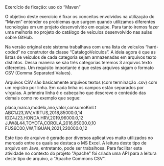 Exercício de fixação: uso do “Maven”

O objetivo deste exercício é fixar os conceitos envolvidos na utilização do “Maven” entender os problemas que surgem quando utilizamos diferentes tecnologias em um projeto desenvolvido em equipe. Para tanto iremos fazer uma melhoria no projeto do catálogo de veículos desenvolvido nas aulas sobre GitHub.

Na versão original este sistema trabalhava com uma lista de veículos “hard-coded” no construtor da classe “CatalogoVeiculos”. A ideia agora é que as listas de veículos de cada categoria sejam armazenadas em arquivos texto distintos. Dessa maneira se são três categorias teremos 3 arquivos texto diferentes. Um requisito importante é que estes arquivos sigam o formato CSV (Comma Separated Values).

Arquivos CSV são basicamente arquivos textos (com terminação .csv) com um registro por linha. Em cada linha os campos estão separados por vírgulas. A primeira linha é o cabeçalho que descreve o conteúdo das demais como no exemplo que segue:

placa,marca,modelo,ano,valor,consumoKmLt 
ABC1J23,WV,VIRTUS,2018,85000.0,14 
IDZ4J23,HONDA,HRV,2019,96000.0,12 
JJW8L44,TOYOTA,COROLA,2016,65000.0,10 
FUS6C00,VW,TIGUAN,2021,220000.0,12

Este tipo de arquivo é gerado por diversos aplicativos muito utilizados no mercado entre os quais se destaca o MS Excel. A leitura deste tipo de arquivo em Java, entretanto, pode ser trabalhosa. Para facilitar esta atividade no contexto do projeto "Apache" foi criada uma API para a leitura deste tipo de arquivo, a "Apache Commons CSV".
